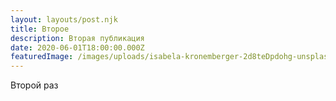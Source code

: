 ```yaml
---
layout: layouts/post.njk
title: Второе
description: Вторая публикация
date: 2020-06-01T18:00:00.000Z
featuredImage: /images/uploads/isabela-kronemberger-2d8teDpdohg-unsplash.jpg
---
```

Второй раз